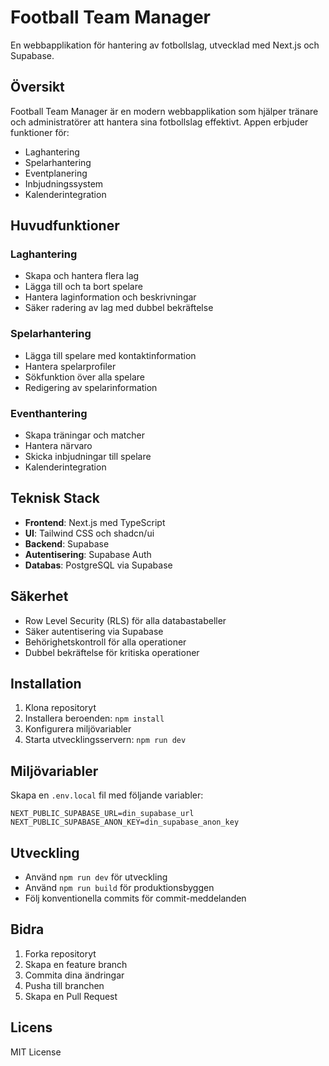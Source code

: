 # Football Team Manager

En webbapplikation för hantering av fotbollslag, utvecklad med Next.js och Supabase.

## Översikt

Football Team Manager är en modern webbapplikation som hjälper tränare och administratörer att hantera sina fotbollslag effektivt. Appen erbjuder funktioner för:

- Laghantering
- Spelarhantering
- Eventplanering
- Inbjudningssystem
- Kalenderintegration

## Huvudfunktioner

### Laghantering
- Skapa och hantera flera lag
- Lägga till och ta bort spelare
- Hantera laginformation och beskrivningar
- Säker radering av lag med dubbel bekräftelse

### Spelarhantering
- Lägga till spelare med kontaktinformation
- Hantera spelarprofiler
- Sökfunktion över alla spelare
- Redigering av spelarinformation

### Eventhantering
- Skapa träningar och matcher
- Hantera närvaro
- Skicka inbjudningar till spelare
- Kalenderintegration

## Teknisk Stack

- **Frontend**: Next.js med TypeScript
- **UI**: Tailwind CSS och shadcn/ui
- **Backend**: Supabase
- **Autentisering**: Supabase Auth
- **Databas**: PostgreSQL via Supabase

## Säkerhet

- Row Level Security (RLS) för alla databastabeller
- Säker autentisering via Supabase
- Behörighetskontroll för alla operationer
- Dubbel bekräftelse för kritiska operationer

## Installation

1. Klona repositoryt
2. Installera beroenden: `npm install`
3. Konfigurera miljövariabler
4. Starta utvecklingsservern: `npm run dev`

## Miljövariabler

Skapa en `.env.local` fil med följande variabler:

```env
NEXT_PUBLIC_SUPABASE_URL=din_supabase_url
NEXT_PUBLIC_SUPABASE_ANON_KEY=din_supabase_anon_key
```

## Utveckling

- Använd `npm run dev` för utveckling
- Använd `npm run build` för produktionsbyggen
- Följ konventionella commits för commit-meddelanden

## Bidra

1. Forka repositoryt
2. Skapa en feature branch
3. Commita dina ändringar
4. Pusha till branchen
5. Skapa en Pull Request

## Licens

MIT License 